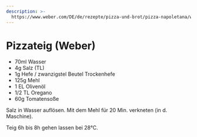 ```yaml
---
description: >-
  https://www.weber.com/DE/de/rezepte/pizza-und-brot/pizza-napoletana/weber-178507.html
---
```


# Pizzateig \(Weber\)

* 70ml Wasser
* 4g Salz \(TL\)
* 1g Hefe / zwanzigstel Beutel Trockenhefe
* 125g Mehl
* 1 EL Olivenöl
* 1/2 TL Oregano
* 60g Tomatensoße

Salz in Wasser auflösen. Mit dem Mehl für 20 Min. verkneten \(in d. Maschine\).

Teig 6h bis 8h gehen lassen bei 28°C.



